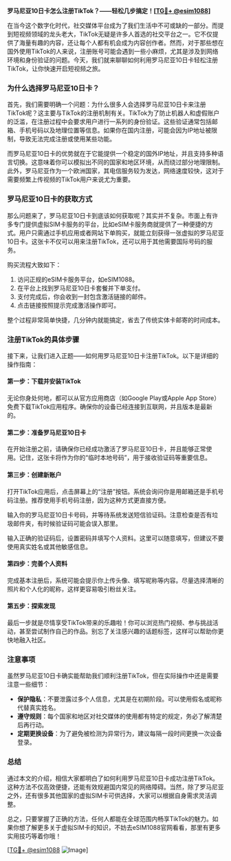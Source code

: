 **罗马尼亚10日卡怎么注册TikTok？——轻松几步搞定！[[TG💪+ @esim1088](https://t.me/s/esim1088)]**

在当今这个数字化时代，社交媒体平台成为了我们生活中不可或缺的一部分。而提到短视频领域的龙头老大，TikTok无疑是许多人首选的社交平台之一。它不仅提供了海量有趣的内容，还让每个人都有机会成为内容创作者。然而，对于那些想在国外使用TikTok的人来说，注册账号可能会遇到一些小麻烦，尤其是涉及到网络环境和身份验证的问题。今天，我们就来聊聊如何利用罗马尼亚10日卡轻松注册TikTok，让你快速开启短视频之旅。

### **为什么选择罗马尼亚10日卡？**

首先，我们需要明确一个问题：为什么很多人会选择罗马尼亚10日卡来注册TikTok呢？这主要与TikTok的注册机制有关。TikTok为了防止机器人和虚假账户的泛滥，在注册过程中会要求用户进行一系列的身份验证。这些验证通常包括邮箱、手机号码以及地理位置等信息。如果你在国内注册，可能会因为IP地址被限制，导致无法完成注册或使用某些功能。

而罗马尼亚10日卡的优势就在于它能提供一个稳定的国外IP地址，并且支持多种语言切换。这意味着你可以模拟出不同的国家和地区环境，从而绕过部分地理限制。此外，罗马尼亚作为一个欧洲国家，其电信服务较为发达，网络速度较快，这对于需要频繁上传视频的TikTok用户来说尤为重要。

### **罗马尼亚10日卡的获取方式**

那么问题来了，罗马尼亚10日卡到底该如何获取呢？其实并不复杂。市面上有许多专门提供虚拟SIM卡服务的平台，比如eSIM卡服务商就提供了一种便捷的方式。用户只需通过手机应用或者网站下单购买，就能立刻获得一张虚拟的罗马尼亚10日卡。这张卡不仅可以用来注册TikTok，还可以用于其他需要国际号码的服务。

购买流程大致如下：
1. 访问正规的eSIM卡服务平台，如eSIM1088。
2. 在平台上找到罗马尼亚10日卡套餐并下单支付。
3. 支付完成后，你会收到一封包含激活链接的邮件。
4. 点击链接按照提示完成激活操作即可。

整个过程非常简单快捷，几分钟内就能搞定，省去了传统实体卡邮寄的时间成本。

### **注册TikTok的具体步骤**

接下来，让我们进入正题——如何用罗马尼亚10日卡注册TikTok。以下是详细的操作指南：

#### **第一步：下载并安装TikTok**
无论你身处何地，都可以从官方应用商店（如Google Play或Apple App Store）免费下载TikTok应用程序。确保你的设备已经连接到互联网，并且版本是最新的。

#### **第二步：准备罗马尼亚10日卡**
在开始注册之前，请确保你已经成功激活了罗马尼亚10日卡，并且能够正常使用。记住，这张卡将作为你的“临时本地号码”，用于接收验证码等重要信息。

#### **第三步：创建新账户**
打开TikTok应用后，点击屏幕上的“注册”按钮。系统会询问你是用邮箱还是手机号码注册。推荐使用手机号码注册，因为这种方式更直接方便。

输入你的罗马尼亚10日卡号码，并等待系统发送短信验证码。注意检查是否有垃圾邮件夹，有时候验证码可能会误入那里。

输入正确的验证码后，设置密码并填写个人资料。这里可以随意填写，但建议不要使用真实姓名或其他敏感信息。

#### **第四步：完善个人资料**
完成基本注册后，系统可能会提示你上传头像、填写昵称等内容。尽量选择清晰的照片和个人化的昵称，这样更容易吸引粉丝关注。

#### **第五步：探索发现**
最后一步就是尽情享受TikTok带来的乐趣啦！你可以浏览热门视频、参与挑战活动，甚至尝试制作自己的作品。别忘了关注感兴趣的话题标签，这样可以帮助你更快地融入社区。

### **注意事项**

虽然罗马尼亚10日卡确实能帮助我们顺利注册TikTok，但在实际操作中还是需要注意一些细节：

- **保护隐私**：不要泄露过多个人信息，尤其是在初期阶段。可以使用假名或昵称代替真实姓名。
- **遵守规则**：每个国家和地区对社交媒体的使用都有特定的规定，务必了解清楚后再行动。
- **定期更换设备**：为了避免被检测为异常行为，建议每隔一段时间更换一次设备登录。

### **总结**

通过本文的介绍，相信大家都明白了如何利用罗马尼亚10日卡成功注册TikTok。这种方法不仅高效便捷，还能有效规避国内常见的网络障碍。当然，除了罗马尼亚之外，还有很多其他国家的虚拟SIM卡可供选择，大家可以根据自身需求灵活调整。

总之，只要掌握了正确的方法，任何人都能在全球范围内畅享TikTok的魅力。如果你想了解更多关于虚拟SIM卡的知识，不妨去eSIM1088官网看看，那里有更多实用技巧等着你哦！

[[TG💪+ @esim1088](https://t.me/s/esim1088) ![Image](https://i.postimg.cc/4NQfJmqS/Snipaste-2025-05-13-00-14-12.png)]